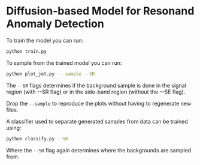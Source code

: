 # Diffusion-based Model for Resonand Anomaly Detection

To train the model you can run:
```bash
python train.py
```

To sample from the trained model you can run:
```bash
python plot_jet.py  --sample --SR
```
The ```--SR``` flags determines if the background sample is done in the signal region (with --SR flag) or in the side-band region (without the --SE flag).

Drop the ```--sample``` to reproduce the plots without having to regenerate new files.

A classifier used to separate generated samples from data can be trained using:

```bash
python classify.py --SR
```

Where the ```--SR``` flag again determines where the backgrounds are sampled from.